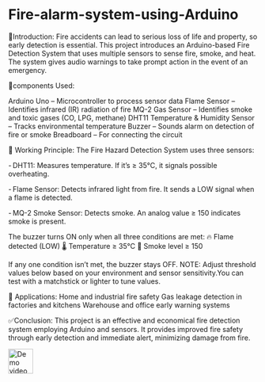 # Fire-alarm-system-using-Arduino

👋Introduction:
Fire accidents can lead to serious loss of life and property, so early detection is essential. This project introduces an Arduino-based Fire Detection System that uses multiple sensors to sense fire, smoke, and heat. The system gives audio warnings to take prompt action in the event of an emergency.

📍components Used:
 
Arduino Uno – Microcontroller to process sensor data
Flame Sensor – Identifies infrared (IR) radiation of fire
MQ-2 Gas Sensor – Identifies smoke and toxic gases (CO, LPG, methane)
DHT11 Temperature & Humidity Sensor – Tracks environmental temperature
Buzzer – Sounds alarm on detection of fire or smoke
Breadboard – For connecting the circuit

🔧 Working Principle:
The Fire Hazard Detection System uses three sensors:

- DHT11: Measures temperature. If it’s ≥ 35°C, it signals possible overheating.

- Flame Sensor: Detects infrared light from fire. It sends a LOW signal when a flame is detected.

- MQ-2 Smoke Sensor: Detects smoke. An analog value ≥ 150 indicates smoke is present.

The buzzer turns ON only when all three conditions are met:
🔥 Flame detected (LOW)
🌡️ Temperature ≥ 35°C
💨 Smoke level ≥ 150

If any one condition isn’t met, the buzzer stays OFF.
NOTE: Adjust threshold values below based on your environment and sensor sensitivity.You can test with a matchstick or lighter to tune values.

🚀 Applications:
Home and industrial fire safety
Gas leakage detection in factories and kitchens
Warehouse and office early warning systems

✅Conclusion:
This project is an effective and economical fire detection system employing Arduino and sensors. It provides improved fire safety through early detection and immediate alert, minimizing damage from fire.

<a href="https://youtu.be/ljhyIYjHzDA?si=aZFRx1n9q_q_I-FA">
  <img src="https://cdn.iconscout.com/icon/free/png-256/free-youtube-logo-icon-download-in-svg-png-gif-file-formats--social-media-70-flat-icons-color-pack-logos-432560.png" alt="Demo video" width="50" />
</a>



